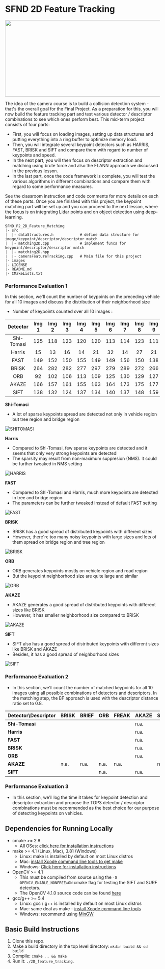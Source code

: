 # SFND 2D Feature Tracking

<img src="images/keypoints.png" width="820" height="248" />

The idea of the camera course is to build a collision detection system - that's the overall goal for the Final Project. As a preparation for this, you will now build the feature tracking part and test various detector / descriptor combinations to see which ones perform best. This mid-term project consists of four parts:

* First, you will focus on loading images, setting up data structures and putting everything into a ring buffer to optimize memory load. 
* Then, you will integrate several keypoint detectors such as HARRIS, FAST, BRISK and SIFT and compare them with regard to number of keypoints and speed. 
* In the next part, you will then focus on descriptor extraction and matching using brute force and also the FLANN approach we discussed in the previous lesson. 
* In the last part, once the code framework is complete, you will test the various algorithms in different combinations and compare them with regard to some performance measures. 

See the classroom instruction and code comments for more details on each of these parts. Once you are finished with this project, the keypoint matching part will be set up and you can proceed to the next lesson, where the focus is on integrating Lidar points and on object detection using deep-learning. 







```
SFND_P2_2D_Feature_Matching
|- src
|  |- dataStructures.h            # define data structure for image/keypoint/descriptor/descriptor match
|  |- matching2D.cpp              # implement funcs for keypoint/descriptor/descriptor match
|  |- matching2D.hpp              
|  |- cameraFeatureTracking.cpp   # Main file for this project
|- images
|- LICENSE
|- README.md
|- CMakeLists.txt
```



### Performance Evaluation 1

In this section, we'll count the number of keypoints on the preceding vehicle for all 10 images and discuss the distribution of their neighborhood size

- Number of keypoints counted over all 10 images : 

|  Detector  | Img 1 | Img 2 | Img 3 | Img 4 | Img 5 | Img 6 | Img 7 | Img 8 | Img 9 | Img 10 |
| :--------: | :---: | :---: | :---: | :---: | :---: | :---: | :---: | :---: | :---: | :----: |
| Shi-Tomasi |  125  |  118  |  123  |  120  |  120  |  113  |  114  |  123  |  111  |  112   |
|   Harris   |  15   |  13   |  16   |  14   |  21   |  32   |  14   |  27   |  21   |   23   |
|    FAST    |  149  |  152  |  150  |  155  |  149  |  149  |  156  |  150  |  138  |  143   |
|   BRISK    |  264  |  282  |  282  |  277  |  297  |  279  |  289  |  272  |  266  |  254   |
|    ORB     |  92   |  102  |  106  |  113  |  109  |  125  |  130  |  129  |  127  |  128   |
|   AKAZE    |  166  |  157  |  161  |  155  |  163  |  164  |  173  |  175  |  177  |  179   |
|    SIFT    |  138  |  132  |  124  |  137  |  134  |  140  |  137  |  148  |  159  |  137   |



**Shi-Tomasi**

- A lot of sparse keypoints spread are detected not only in vehicle region but tree region and bridge region

![SHITOMASI](./images/SHITOMASI.png)

**Harris**

- Compared to Shi-Tomasi, few sparse keypoints are detected and it seems that only very strong keypoints are detected
- The sparsity may result from non-maximum suppresion (NMS). It could be further tweaked in NMS setting

![HARRIS](./images/HARRIS.png)

**FAST**

- Compared to Shi-Tomasi and Harris, much more keypoints are detected in tree and bridge region
- The parameters can be further tweaked instead of default FAST setting

![FAST](./images/FAST.png)

**BRISK**

- BRISK has a good spread of distributed keypoints with different sizes 
- However, there're too many noisy keypoints with large sizes and lots of them spread on bridge region and tree region

![BRISK](./images/BRISK.png)

**ORB**

- ORB generates keypoints mostly on vehicle region and road region
- But the keypoint neighborhood size are quite large and similar

![ORB](./images/ORB.png)

**AKAZE**

- AKAZE generates a good spread of distributed keypoints with different sizes like BRISK
- However, it has smaller neighborhood size compared to BRISK

![AKAZE](./images/AKAZE.png)

**SIFT**

- SIFT also has a good spread of distributed keypoints with different sizes like BRISK and AKAZE
- Besides, it has a good spread of neighborhood sizes 

![SIFT](./images/SIFT.png)

### Performance Evaluation 2

- In this section, we'll count the number of matched keypoints for all 10 images using all possible combinations of detectors and descriptors. In the matching step, the BF approach is used with the descriptor distance ratio set to 0.8.



| Detector\Descriptor | **BRISK** | **BRIEF** | **ORB** | **FREAK** | **AKAZE** | **SIFT** |
| ------------------- | --------- | --------- | ------- | --------- | --------- | -------- |
| **Shi-Tomasi**      |           |           |         |           | n.a.      |          |
| **Harris**          |           |           |         |           | n.a.      |          |
| **FAST**            |           |           |         |           | n.a.      |          |
| **BRISK**           |           |           |         |           | n.a.      |          |
| **ORB**             |           |           |         |           | n.a.      |          |
| **AKAZE**           | n.a.      | n.a.      | n.a.    | n.a.      |           | n.a.     |
| **SIFT**            |           |           | n.a.    |           | n.a.      |          |



### Performance Evaluation 3

- In this section, we'll log the time it takes for keypoint detection and descriptor extraction and propose the TOP3 detector / descriptor combinations must be recommended as the best choice for our purpose of detecting keypoints on vehicles.











## Dependencies for Running Locally

* cmake >= 2.8
  * All OSes: [click here for installation instructions](https://cmake.org/install/)
* make >= 4.1 (Linux, Mac), 3.81 (Windows)
  * Linux: make is installed by default on most Linux distros
  * Mac: [install Xcode command line tools to get make](https://developer.apple.com/xcode/features/)
  * Windows: [Click here for installation instructions](http://gnuwin32.sourceforge.net/packages/make.htm)
* OpenCV >= 4.1
  * This must be compiled from source using the `-D OPENCV_ENABLE_NONFREE=ON` cmake flag for testing the SIFT and SURF detectors.
  * The OpenCV 4.1.0 source code can be found [here](https://github.com/opencv/opencv/tree/4.1.0)
* gcc/g++ >= 5.4
  * Linux: gcc / g++ is installed by default on most Linux distros
  * Mac: same deal as make - [install Xcode command line tools](https://developer.apple.com/xcode/features/)
  * Windows: recommend using [MinGW](http://www.mingw.org/)

## Basic Build Instructions

1. Clone this repo.
2. Make a build directory in the top level directory: `mkdir build && cd build`
3. Compile: `cmake .. && make`
4. Run it: `./2D_feature_tracking`.